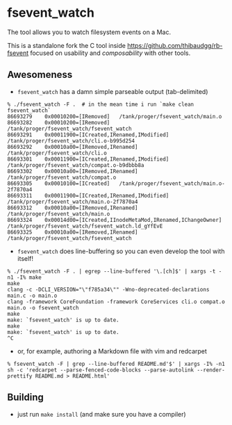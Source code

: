 # fsevent_watch

The tool allows you to watch filesystem events on a Mac.

This is a standalone fork the C tool inside https://github.com/thibaudgg/rb-fsevent
focused on usability and *composability* with other tools.

## Awesomeness

* `fsevent_watch` has a damn simple parseable output (tab-delimited)

```
% ./fsevent_watch -F .  # in the mean time i run `make clean fsevent_watch`
86693279	0x00010200=[IRemoved]	/tank/proger/fsevent_watch/main.o
86693282	0x00010200=[IRemoved]	/tank/proger/fsevent_watch/fsevent_watch
86693291	0x00011900=[ICreated,IRenamed,IModified]	/tank/proger/fsevent_watch/cli.o-b995d254
86693292	0x00010a00=[IRemoved,IRenamed]	/tank/proger/fsevent_watch/cli.o
86693301	0x00011900=[ICreated,IRenamed,IModified]	/tank/proger/fsevent_watch/compat.o-b9dbbb8a
86693302	0x00010a00=[IRemoved,IRenamed]	/tank/proger/fsevent_watch/compat.o
86693305	0x00010100=[ICreated]	/tank/proger/fsevent_watch/main.o-2f7870a4
86693311	0x00011900=[ICreated,IRenamed,IModified]	/tank/proger/fsevent_watch/main.o-2f7870a4
86693312	0x00010a00=[IRemoved,IRenamed]	/tank/proger/fsevent_watch/main.o
86693324	0x00014d00=[ICreated,IInodeMetaMod,IRenamed,IChangeOwner]	/tank/proger/fsevent_watch/fsevent_watch.ld_gYfEvE
86693325	0x00010a00=[IRemoved,IRenamed]	/tank/proger/fsevent_watch/fsevent_watch
```

* `fsevent_watch` does line-buffering so you can even develop the tool with itself!

```
% ./fsevent_watch -F . | egrep --line-buffered '\.[ch]$' | xargs -t -n1 -I% make
make
clang -c -DCLI_VERSION="\"f785a34\"" -Wno-deprecated-declarations main.c -o main.o
clang -framework CoreFoundation -framework CoreServices cli.o compat.o main.o -o fsevent_watch
make
make: `fsevent_watch' is up to date.
make
make: `fsevent_watch' is up to date.
^C
```

* or, for example, authoring a Markdown file with vim and redcarpet

```
% fsevent_watch -F | grep --line-buffered README.md'$' | xargs -I% -n1 sh -c 'redcarpet --parse-fenced-code-blocks --parse-autolink --render-prettify README.md > README.html'
```

## Building

* just run `make install` (and make sure you have a compiler)
